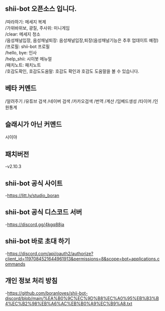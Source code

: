 ## shii-bot 오픈소스 입니다.

/따라하기: 메세지 복제                            
/가위바위보, 광질, 주사위: 미니게임                            
/clear: 메세지 청소                            
/음성채널입장, 음성채널퇴장: 음성채널입장,퇴장(음성채널기능은 추후 업데이트 예정)                                                      
/프로필: shii-bot 프로필                            
/hello, bye: 인사                            
/help_shii: 시이봇 메뉴얼                            
/패치노트: 패치노트                            
/호감도확인, 호감도도움말: 호감도 확인과 호감도 도움말을 볼 수 있습니다.                            

## 베타 커멘드
/알려주기
/유튜브 검색
/네이버 검색
/카카오검색
/번역
/계산
/임베드생성 
/타이머
/인원통계

## 슬래시가 아닌 커멘드
시이야

## 패치버전
-v2.10.3                          

## shii-bot 공식 사이트
-https://litt.ly/studio_boran                           

## shii-bot 공식 디스코드 서버
-https://discord.gg/4kgq88ja                            

## shii-bot 바로 초대 하기
-https://discord.com/api/oauth2/authorize?client_id=1197084521644961913&permissions=8&scope=bot+applications.commands                            

## 개인 정보 처리 방침
-https://github.com/boranloves/shii-bot-discord/blob/main/%EA%B0%9C%EC%9D%B8%EC%A0%95%EB%B3%B4%EC%B2%98%EB%A6%AC%EB%B0%A9%EC%B9%A8.txt
